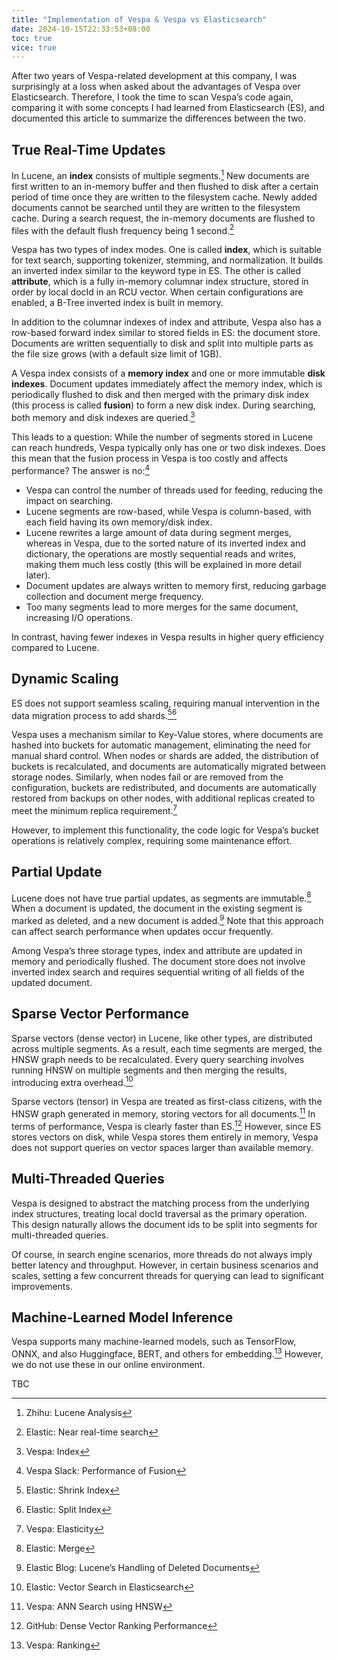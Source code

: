 ```yaml
---
title: "Implementation of Vespa & Vespa vs Elasticsearch"
date: 2024-10-15T22:33:53+08:00
toc: true
vice: true
---
```


After two years of Vespa-related development at this company, I was surprisingly at a loss when asked about the advantages of Vespa over Elasticsearch. Therefore, I took the time to scan Vespa’s code again, comparing it with some concepts I had learned from Elasticsearch (ES), and documented this article to summarize the differences between the two.

## True Real-Time Updates

In Lucene, an **index** consists of multiple segments.[^1] New documents are first written to an in-memory buffer and then flushed to disk after a certain period of time once they are written to the filesystem cache. Newly added documents cannot be searched until they are written to the filesystem cache. During a search request, the in-memory documents are flushed to files with the default flush frequency being 1 second.[^2]

Vespa has two types of index modes. One is called **index**, which is suitable for text search, supporting tokenizer, stemming, and normalization. It builds an inverted index similar to the keyword type in ES. The other is called **attribute**, which is a fully in-memory columnar index structure, stored in order by local docId in an RCU vector. When certain configurations are enabled, a B-Tree inverted index is built in memory.

In addition to the columnar indexes of index and attribute, Vespa also has a row-based forward index similar to stored fields in ES: the document store. Documents are written sequentially to disk and split into multiple parts as the file size grows (with a default size limit of 1GB).

A Vespa index consists of a **memory index** and one or more immutable **disk indexes**. Document updates immediately affect the memory index, which is periodically flushed to disk and then merged with the primary disk index (this process is called **fusion**) to form a new disk index. During searching, both memory and disk indexes are queried.[^3]

This leads to a question: While the number of segments stored in Lucene can reach hundreds, Vespa typically only has one or two disk indexes. Does this mean that the fusion process in Vespa is too costly and affects performance? The answer is no:[^4]

- Vespa can control the number of threads used for feeding, reducing the impact on searching.
- Lucene segments are row-based, while Vespa is column-based, with each field having its own memory/disk index.
- Lucene rewrites a large amount of data during segment merges, whereas in Vespa, due to the sorted nature of its inverted index and dictionary, the operations are mostly sequential reads and writes, making them much less costly (this will be explained in more detail later).
- Document updates are always written to memory first, reducing garbage collection and document merge frequency.
- Too many segments lead to more merges for the same document, increasing I/O operations.

In contrast, having fewer indexes in Vespa results in higher query efficiency compared to Lucene.

## Dynamic Scaling

ES does not support seamless scaling, requiring manual intervention in the data migration process to add shards.[^7][^8]

Vespa uses a mechanism similar to Key-Value stores, where documents are hashed into buckets for automatic management, eliminating the need for manual shard control. When nodes or shards are added, the distribution of buckets is recalculated, and documents are automatically migrated between storage nodes. Similarly, when nodes fail or are removed from the configuration, buckets are redistributed, and documents are automatically restored from backups on other nodes, with additional replicas created to meet the minimum replica requirement.[^9]

However, to implement this functionality, the code logic for Vespa’s bucket operations is relatively complex, requiring some maintenance effort.

## Partial Update

Lucene does not have true partial updates, as segments are immutable.[^5] When a document is updated, the document in the existing segment is marked as deleted, and a new document is added.[^6] Note that this approach can affect search performance when updates occur frequently.

Among Vespa’s three storage types, index and attribute are updated in memory and periodically flushed. The document store does not involve inverted index search and requires sequential writing of all fields of the updated document.

## Sparse Vector Performance

Sparse vectors (dense vector) in Lucene, like other types, are distributed across multiple segments. As a result, each time segments are merged, the HNSW graph needs to be recalculated. Every query searching involves running HNSW on multiple segments and then merging the results, introducing extra overhead.[^13]

Sparse vectors (tensor) in Vespa are treated as first-class citizens, with the HNSW graph generated in memory, storing vectors for all documents.[^11] In terms of performance, Vespa is clearly faster than ES.[^12] However, since ES stores vectors on disk, while Vespa stores them entirely in memory, Vespa does not support queries on vector spaces larger than available memory.

## Multi-Threaded Queries

Vespa is designed to abstract the matching process from the underlying index structures, treating local docId traversal as the primary operation. This design naturally allows the document ids to be split into segments for multi-threaded queries.

Of course, in search engine scenarios, more threads do not always imply better latency and throughput. However, in certain business scenarios and scales, setting a few concurrent threads for querying can lead to significant improvements.

## Machine-Learned Model Inference 

Vespa supports many machine-learned models, such as TensorFlow, ONNX, and also Huggingface, BERT, and others for embedding.[^10] However, we do not use these in our online environment.

TBC

[^1]: Zhihu: Lucene Analysis
[^2]: Elastic: Near real-time search
[^3]: Vespa: Index
[^4]: Vespa Slack: Performance of Fusion
[^5]: Elastic: Merge
[^6]: Elastic Blog: Lucene’s Handling of Deleted Documents
[^7]: Elastic: Shrink Index
[^8]: Elastic: Split Index
[^9]: Vespa: Elasticity
[^10]: Vespa: Ranking
[^11]: Vespa: ANN Search using HNSW
[^12]: GitHub: Dense Vector Ranking Performance
[^13]: Elastic: Vector Search in Elasticsearch
